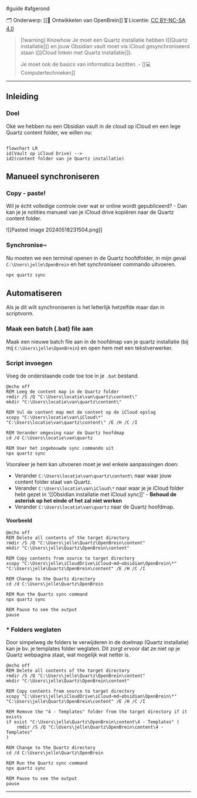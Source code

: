 #guide  #afgerond 

🗂️ Onderwerp:  [[🧠 Ontwikkelen van OpenBrein]]
🎖️ Licentie: [CC BY-NC-SA 4.0](https://creativecommons.org/licenses/by-nc-sa/4.0/)


>[!warning] Knowhow
>Je moet een Quartz installatie hebben ([[Quartz installatie]]) en jouw Obsidian vault moet via iCloud gesynchroniseerd staan ([[iCloud linken met Quartz installatie]]). 
>
>Je moet ook de basics van informatica bezitten. -  [[💻 Computertechnieken]]

---
## Inleiding
### Doel
Oké we hebben nu een Obsidian vault in de cloud op iCloud en een lege Quartz content folder, we willen nu:

```mermaid

flowchart LR 
id(Vault op iCloud Drive) --> 
id2(content folder van je Quartz installatie)
```
## Manueel synchroniseren
### Copy - paste!
Wil je écht volledige controle over wat er online wordt gepubliceerd? - Dan kan je je notities manueel van je iCloud drive kopiëren naar de Quartz content folder.

![[Pasted image 20240518231504.png]]
### Synchronise~
Nu moeten we een terminal openen in de Quartz hoofdfolder, in mijn geval `C:\Users\jelle\OpenBrein` en het synchroniseer commando uitvoeren.

``` PowerShell
npx quartz sync 
```

## Automatiseren
Als je dit wilt synchroniseren is het letterlijk hetzelfde maar dan in scriptvorm.

### Maak een batch (.bat) file aan
Maak een nieuwe batch file aan in de hoofdmap van je quartz installatie (bij mij `C:\Users\jelle\OpenBrein`) en open hem met een tekstverwerker.

### Script invoegen
Voeg de onderstaande code toe toe in je `.bat` bestand.

```Batch file
@echo off
REM Leeg de content map in de Quartz folder
rmdir /S /Q "C:\Users\locatie\van\quartz\content\"
mkdir "C:\Users\locatie\van\quartz\content\"

REM Vul de content map met de content op de iCloud opslag
xcopy "C:\Users\locatie\van\iCloud\*" "C:\Users\locatie\van\quartz\content\" /E /H /C /I

REM Verander omgeving naar de Quartz hoofdmap
cd /d C:\Users\locatie\van\quartz

REM Voer het ingebouwde sync commando uit
npx quartz sync

```

Vooraleer je hem kan uitvoeren moet je wel enkele aanpassingen doen:
* Verander `C:\Users\locatie\van\quartz\content\` naar waar jouw content folder staat van Quartz.
* Verander `C:\Users\locatie\van\iCloud\*` naar waar je je iCloud folder hebt gezet in '[[Obsidian installatie met iCloud sync]]' - **Behoud de asterisk op het einde of het zal niet werken**
* Verander `C:\Users\locatie\van\quartz` naar de Quartz hoofdmap.

#### Voorbeeld
``` Batch file
@echo off
REM Delete all contents of the target directory
rmdir /S /Q "C:\Users\jelle\Quartz\OpenBrein\content"
mkdir "C:\Users\jelle\Quartz\OpenBrein\content"

REM Copy contents from source to target directory
xcopy "C:\Users\jelle\iCloudDrive\iCloud~md~obsidian\OpenBrein\*" "C:\Users\jelle\Quartz\OpenBrein\content" /E /H /C /I

REM Change to the Quartz directory
cd /d C:\Users\jelle\Quartz\OpenBrein

REM Run the Quartz sync command
npx quartz sync

REM Pause to see the output
pause
```

### * Folders weglaten
Door simpelweg de folders te verwijderen in de doelmap (Quartz installatie) kan je bv. je templates folder weglaten. Dit zorgt ervoor dat ze niet op je Quartz webpagina staat, wat mogelijk wat netter is.

``` Batch file
@echo off
REM Delete all contents of the target directory
rmdir /S /Q "C:\Users\jelle\Quartz\OpenBrein\content"
mkdir "C:\Users\jelle\Quartz\OpenBrein\content"

REM Copy contents from source to target directory
xcopy "C:\Users\jelle\iCloudDrive\iCloud~md~obsidian\OpenBrein\*" "C:\Users\jelle\Quartz\OpenBrein\content" /E /H /C /I

REM Remove the "4 - Templates" folder from the target directory if it exists
if exist "C:\Users\jelle\Quartz\OpenBrein\content\4 - Templates" (
    rmdir /S /Q "C:\Users\jelle\Quartz\OpenBrein\content\4 - Templates"
)

REM Change to the Quartz directory
cd /d C:\Users\jelle\Quartz\OpenBrein

REM Run the Quartz sync command
npx quartz sync

REM Pause to see the output
pause

```

---
